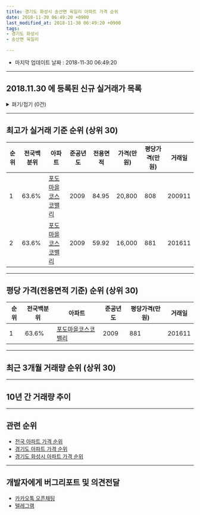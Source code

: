 ```yaml
---
title: 경기도 화성시 송산면 육일리 아파트 가격 순위
date: 2018-11-30 06:49:20 +0900
last_modified_at: 2018-11-30 06:49:20 +0900
tags:
- 경기도 화성시
- 송산면 육일리

---
```


* 마지막 업데이트 날짜 : 2018-11-30 06:49:20

---

## 2018.11.30 에 등록된 신규 실거래가 목록

<details>
<summary>펴기/접기 (0건)</summary>
<div markdown="1">

|아파트|전국백분위|준공년도|전용면적|가격(만원)|평당가격(만원)|거래일|
|---|---|---|---|---|---|---|
|없음|||||||


</div>
</details>

---

## 최고가 실거래 기준 순위 (상위 30)


|순위|전국백분위|아파트|준공년도|전용면적|가격(만원)|평당가격(만원)|거래일|
|---|---|---|---|---|---|---|---|
|1|63.6%|[포도마을코스코밸리](https://search.naver.com/search.naver?query=%EA%B2%BD%EA%B8%B0%EB%8F%84+%ED%99%94%EC%84%B1%EC%8B%9C+%EC%86%A1%EC%82%B0%EB%A9%B4+%EC%9C%A1%EC%9D%BC%EB%A6%AC+%ED%8F%AC%EB%8F%84%EB%A7%88%EC%9D%84%EC%BD%94%EC%8A%A4%EC%BD%94%EB%B0%B8%EB%A6%AC)|2009|84.95|20,800|808|200911|
|2|63.6%|[포도마을코스코밸리](https://search.naver.com/search.naver?query=%EA%B2%BD%EA%B8%B0%EB%8F%84+%ED%99%94%EC%84%B1%EC%8B%9C+%EC%86%A1%EC%82%B0%EB%A9%B4+%EC%9C%A1%EC%9D%BC%EB%A6%AC+%ED%8F%AC%EB%8F%84%EB%A7%88%EC%9D%84%EC%BD%94%EC%8A%A4%EC%BD%94%EB%B0%B8%EB%A6%AC)|2009|59.92|16,000|881|201611|


---

## 평당 가격(전용면적 기준) 순위 (상위 30)


|순위|전국백분위|아파트|준공년도|평당가격(만원)|거래일|
|---|---|---|---|---|---|
|1|63.6%|[포도마을코스코밸리](https://search.naver.com/search.naver?query=%EA%B2%BD%EA%B8%B0%EB%8F%84+%ED%99%94%EC%84%B1%EC%8B%9C+%EC%86%A1%EC%82%B0%EB%A9%B4+%EC%9C%A1%EC%9D%BC%EB%A6%AC+%ED%8F%AC%EB%8F%84%EB%A7%88%EC%9D%84%EC%BD%94%EC%8A%A4%EC%BD%94%EB%B0%B8%EB%A6%AC)|2009|881|201611|


---

## 최근 3개월 거래량 순위 (상위 30)


<div style="width:100%;">
    <canvas id="deal_count_ranking" height="250"></canvas>
</div>


<script>
new Chart(document.getElementById("deal_count_ranking"), {
    type: 'horizontalBar',
    data: {
        labels: ['포도마을코스코밸리'],
        datasets: [{
            label: '실거래 수',
            data: [3],
            borderColor: "rgba(255, 0, 128, 1)",
            backgroundColor: "rgba(255, 0, 128, 0.5)",
            fill: false,
        }]
    },
    options: {
        responsive: true,
        title: {
            display: true,
            text: '최근 3개월 거래량 순위'
        },
        tooltips: {
            mode: 'index',
            intersect: false,
            callbacks: {
                title: function(tooltipItems, data) {
                    return "실거래 수:";
                },
                label: function(tooltipItem, data) {
                    return data.labels[tooltipItem.index] + ": " + tooltipItem.xLabel;
                }
            }
        },
        hover: {
            mode: 'nearest',
            intersect: true
        },
        scales: {
            xAxes: [{
                display: true,
                scaleLabel: {
                    display: true,
                    labelString: '실거래 수'
                },
                ticks: {
                    suggestedMin: 0,
                }
            }],
            yAxes: [{
                display: true,
                ticks: {
                    autoSkip: false,
                    callback: function(value, index, values) {
                        if (value.length > 15)
                            return value.substr(0, 13) + "...";
                        else
                            return value;
                    }
                },
                scaleLabel: {
                    display: false,
                }
            }]
        }
    }
});

</script>


---

## 10년 간 거래량 추이


<div style="width:100%;">
    <canvas id="deal_progress" height="250"></canvas>
</div>

<script>
new Chart(document.getElementById("deal_progress"), {
    type: 'line',
    data: {
        labels: ['200811','200812','200901','200902','200903','200904','200905','200906','200907','200908','200909','200910','200911','200912','201001','201002','201003','201004','201005','201006','201007','201008','201009','201010','201011','201012','201101','201102','201103','201104','201105','201106','201107','201108','201109','201110','201111','201112','201201','201202','201203','201204','201205','201206','201207','201208','201209','201210','201211','201212','201301','201302','201303','201304','201305','201306','201307','201308','201309','201310','201311','201312','201401','201402','201403','201404','201405','201406','201407','201408','201409','201410','201411','201412','201501','201502','201503','201504','201505','201506','201507','201508','201509','201510','201511','201512','201601','201602','201603','201604','201605','201606','201607','201608','201609','201610','201611','201612','201701','201702','201703','201704','201705','201706','201707','201708','201709','201710','201711','201712','201801','201802','201803','201804','201805','201806','201807','201808','201809','201810','201811'],
        datasets: [{
            label: '실거래 수',
            pointRadius: 1,
            data: [0, 0, 0, 0, 0, 0, 0, 0, 0, 0, 0, 0, 3, 1, 2, 1, 3, 3, 3, 1, 1, 3, 4, 2, 2, 3, 13, 6, 17, 9, 1, 5, 6, 2, 1, 0, 1, 2, 1, 1, 1, 1, 2, 3, 3, 1, 0, 1, 2, 2, 0, 2, 3, 5, 3, 3, 0, 1, 3, 5, 2, 4, 2, 2, 2, 4, 2, 5, 8, 3, 4, 3, 4, 3, 4, 4, 5, 3, 3, 2, 6, 2, 1, 3, 3, 1, 2, 2, 3, 2, 4, 3, 6, 4, 1, 5, 2, 0, 1, 4, 0, 3, 1, 3, 4, 3, 4, 2, 0, 3, 3, 7, 3, 3, 2, 2, 2, 3, 0, 3, 0],
            borderColor: "rgba(255, 201, 14, 1)",
            backgroundColor: "rgba(255, 201, 14, 0.5)",
            fill: true,
        }]
    },
    options: {
        responsive: true,
        title: {
            display: true,
            text: '10년간 거래량 추이'
        },
        tooltips: {
            mode: 'index',
            intersect: false,
        },
        hover: {
            mode: 'nearest',
            intersect: true
        },
        scales: {
            xAxes: [{
                display: true,
                scaleLabel: {
                    display: true,
                    labelString: '년/월'
                }
            }],
            yAxes: [{
                display: true,
                ticks: {
                    suggestedMin: 0,
                },
                scaleLabel: {
                    display: true,
                    labelString: '실거래 수'
                }
            }]
        }
    }
});

</script>


---

## 관련 순위

- [전국 아파트 가격 순위](https://inasie.github.io/apt-ranking/전국)
- [경기도 아파트 가격 순위](https://inasie.github.io/apt-ranking/경기도)
- [경기도 화성시 아파트 가격 순위](https://inasie.github.io/apt-ranking/경기도-화성시)


---

## 개발자에게 버그리포트 및 의견전달

- [카카오톡 오픈채팅](https://open.kakao.com/o/gLJUAP4)
- [텔레그램](https://t.me/inasie)

